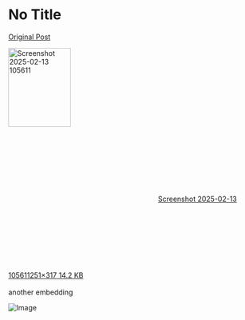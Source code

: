 # No Title

[Original Post](https://discourse.onlinedegree.iitm.ac.in/t/166816/11)

<p><div class="lightbox-wrapper"><a class="lightbox" href="https://europe1.discourse-cdn.com/flex013/uploads/iitm/original/3X/5/8/58731fcaa44326881491cc87ef98e74d64f0bf38.png" data-download-href="/uploads/short-url/cCsFwPgjgbKKauBJ0YjhWoyZTxC.png?dl=1" title="Screenshot 2025-02-13 105611" rel="noopener nofollow ugc"><img src="https://europe1.discourse-cdn.com/flex013/uploads/iitm/original/3X/5/8/58731fcaa44326881491cc87ef98e74d64f0bf38.png" alt="Screenshot 2025-02-13 105611" data-base62-sha1="cCsFwPgjgbKKauBJ0YjhWoyZTxC" width="125" height="158"><div class="meta"><svg class="fa d-icon d-icon-far-image svg-icon" aria-hidden="true"><use href="#far-image"></use></svg><span class="filename">Screenshot 2025-02-13 105611</span><span class="informations">251×317 14.2 KB</span><svg class="fa d-icon d-icon-discourse-expand svg-icon" aria-hidden="true"><use href="#discourse-expand"></use></svg></div></a></div><br>
another embedding</p>

![Image](https://europe1.discourse-cdn.com/flex013/uploads/iitm/original/3X/5/8/58731fcaa44326881491cc87ef98e74d64f0bf38.png)